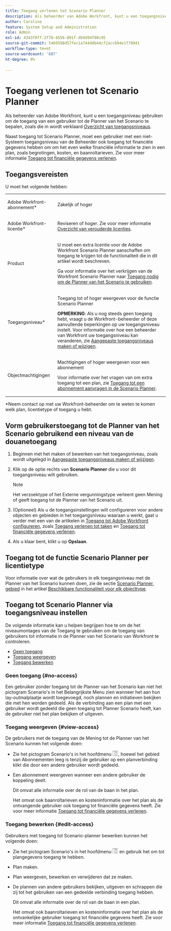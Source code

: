 ```yaml
---
title: Toegang verlenen tot Scenario Planner
description: Als beheerder van Adobe Workfront, kunt u een toegangsniveau gebruiken om de toegang van een gebruiker tot de Planner van het Scenario te bepalen.
author: Caroline
feature: System Setup and Administration
role: Admin
exl-id: 4343f0ff-2f78-4556-801f-db9d94f80c95
source-git-commit: 5469598d57fec1a744ddb44cf2accb94e1f70941
workflow-type: tm+mt
source-wordcount: '687'
ht-degree: 0%

---
```


# Toegang verlenen tot Scenario Planner

Als beheerder van Adobe Workfront, kunt u een toegangsniveau gebruiken om de toegang van een gebruiker tot de Planner van het Scenario te bepalen, zoals die in wordt verklaard [Overzicht van toegangsniveaus](../../../administration-and-setup/add-users/access-levels-and-object-permissions/access-levels-overview.md).

Naast toegang tot Scenario Planner, moet een gebruiker met een niet-Systeem toegangsniveau van de Beheerder ook toegang tot financiële gegevens hebben om om het even welke financiële informatie te zien in een plan, zoals begrotingen, kosten, en baanroltarieven. Zie voor meer informatie [Toegang tot financiële gegevens verlenen](../../../administration-and-setup/add-users/configure-and-grant-access/grant-access-financial.md).

## Toegangsvereisten

U moet het volgende hebben:

<table style="table-layout:auto"> 
 <col> 
 <col> 
 <tbody> 
  <tr> 
   <td role="rowheader"> <p>Adobe Workfront-abonnement*</p> </td> 
   <td>Zakelijk of hoger</td> 
  </tr> 
  <tr> 
   <td role="rowheader">Adobe Workfront-licentie*</td> 
   <td> <p>Reviseren of hoger. Zie voor meer informatie <a href="../../../administration-and-setup/add-users/access-levels-and-object-permissions/wf-licenses.md" class="MCXref xref" data-mc-variable-override="">Overzicht van verouderde licenties</a>.</p> </td> 
  </tr> 
  <tr> 
   <td role="rowheader">Product</td> 
   <td> <p>U moet een extra licentie voor de Adobe Workfront Scenario Planner aanschaffen om toegang te krijgen tot de functionaliteit die in dit artikel wordt beschreven.</p> <p>Ga voor informatie over het verkrijgen van de Workfront Scenario Planner naar <a href="../../../scenario-planner/access-needed-to-use-sp.md" class="MCXref xref" data-mc-variable-override="">Toegang nodig om de Planner van het Scenario te gebruiken</a>. </p> </td> 
  </tr> 
  <tr> 
   <td role="rowheader">Toegangsniveau*</td> 
   <td> <p>Toegang tot of hoger weergeven voor de functie Scenario Planner</p> <p><b>OPMERKING</b>: Als u nog steeds geen toegang hebt, vraagt u de Workfront-beheerder of deze aanvullende beperkingen op uw toegangsniveau instelt. Voor informatie over hoe een beheerder van Workfront uw toegangsniveau kan veranderen, zie <a href="../../../administration-and-setup/add-users/configure-and-grant-access/create-modify-access-levels.md" class="MCXref xref" data-mc-variable-override="">Aangepaste toegangsniveaus maken of wijzigen</a>.</p> </td> 
  </tr> 
  <tr data-mc-conditions=""> 
   <td role="rowheader"> <p>Objectmachtigingen</p> </td> 
   <td> <p>Machtigingen of hoger weergeven voor een abonnement</p> <p>Voor informatie over het vragen van om extra toegang tot een plan, zie <a href="../../../scenario-planner/request-access-to-plan.md" class="MCXref xref" data-mc-variable-override="">Toegang tot een abonnement aanvragen in de Scenario Planner</a>.</p> </td> 
  </tr> 
 </tbody> 
</table>

&#42;Neem contact op met uw Workfront-beheerder om te weten te komen welk plan, licentietype of toegang u hebt.

## Vorm gebruikerstoegang tot de Planner van het Scenario gebruikend een niveau van de douanetoegang

1. Beginnen met het maken of bewerken van het toegangsniveau, zoals wordt uitgelegd in [Aangepaste toegangsniveaus maken of wijzigen](../../../administration-and-setup/add-users/configure-and-grant-access/create-modify-access-levels.md).
1. Klik op de optie rechts van **Scenario Planner** die u voor dit toegangsniveau wilt gebruiken.

   >[!NOTE]
   >
   >Het verzoektype of het Externe vergunningstype verleent geen Mening of geeft toegang tot de Planner van het Scenario uit.

1. (Optioneel) Als u de toegangsinstellingen wilt configureren voor andere objecten en gebieden in het toegangsniveau waaraan u werkt, gaat u verder met een van de artikelen in [Toegang tot Adobe Workfront configureren](../../../administration-and-setup/add-users/configure-and-grant-access/configure-access.md), zoals [Toegang verlenen tot taken](../../../administration-and-setup/add-users/configure-and-grant-access/grant-access-tasks.md) en [Toegang tot financiële gegevens verlenen](../../../administration-and-setup/add-users/configure-and-grant-access/grant-access-financial.md).
1. Als u klaar bent, klikt u op **Opslaan**.

## Toegang tot de functie Scenario Planner per licentietype

Voor informatie over wat de gebruikers in elk toegangsniveau met de Planner van het Scenario kunnen doen, zie de sectie [Scenario Planner, gebied](../../../administration-and-setup/add-users/access-levels-and-object-permissions/functionality-available-for-each-object-type.md#scenario) in het artikel [Beschikbare functionaliteit voor elk objecttype](../../../administration-and-setup/add-users/access-levels-and-object-permissions/functionality-available-for-each-object-type.md).

## Toegang tot Scenario Planner via toegangsniveau instellen

De volgende informatie kan u helpen begrijpen hoe te om de het niveaumontages van de Toegang te gebruiken om de toegang van gebruikers tot informatie in de Planner van het Scenario van Workfront te controleren.

* [Geen toegang](#no-access)
* [Toegang weergeven](#view-access)
* [Toegang bewerken](#edit-access)

### Geen toegang {#no-access}

Een gebruiker zonder toegang tot de Planner van het Scenario kan niet het pictogram Scenario&#39;s in het Belangrijkste Menu zien wanneer het aan hun lay-outmalplaatje wordt toegevoegd, noch plannen en initiatieven bekijken die met hen worden gedeeld. Als de verbinding aan een plan met een gebruiker wordt gedeeld die geen toegang tot Planner Scenario heeft, kan de gebruiker niet het plan bekijken of uitgeven.

### Toegang weergeven {#view-access}

De gebruikers met de toegang van de Mening tot de Planner van het Scenario kunnen het volgende doen:

* Zie het pictogram Scenario&#39;s in het hoofdmenu ![](assets/esp-icon-in-main-menu.png), hoewel het gebied van Abonnementen leeg is tenzij de gebruiker op een planverbinding klikt die door een andere gebruiker wordt gedeeld.
* Een abonnement weergeven wanneer een andere gebruiker de koppeling deelt.

   Dit omvat alle informatie over de rol van de baan in het plan.

   Het omvat ook baanroltarieven en kosteninformatie over het plan als de ontvangende gebruiker ook toegang tot financiële gegevens heeft. Zie voor meer informatie [Toegang tot financiële gegevens verlenen](../../../administration-and-setup/add-users/configure-and-grant-access/grant-access-financial.md).

### Toegang bewerken {#edit-access}

Gebruikers met toegang tot Scenario-planner bewerken kunnen het volgende doen:

* Zie het pictogram Scenario&#39;s in het hoofdmenu ![](assets/esp-icon-in-main-menu.png) en gebruik het om tot plangegevens toegang te hebben.
* Plan maken.
* Plan weergeven, bewerken en verwijderen dat ze maken.
* De plannen van andere gebruikers bekijken, uitgeven en schrappen die zij tot het gebruiken van een gedeelde verbinding toegang hebben.

   Dit omvat alle informatie over de rol van de baan in een plan.

   Het omvat ook baanroltarieven en kosteninformatie over het plan als de ontvankelijke gebruiker toegang tot financiële gegevens heeft. Zie voor meer informatie [Toegang tot financiële gegevens verlenen](../../../administration-and-setup/add-users/configure-and-grant-access/grant-access-financial.md).
